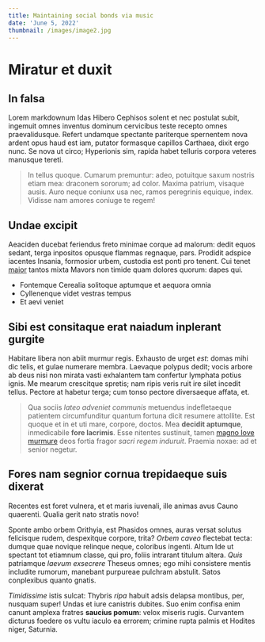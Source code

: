 ```yaml
---
title: Maintaining social bonds via music
date: 'June 5, 2022'
thumbnail: /images/image2.jpg
---
```


# Miratur et duxit

## In falsa

Lorem markdownum Idas Hibero Cephisos solent et nec postulat subit, ingemuit
omnes inventus dominum cervicibus teste recepto omnes praevalidusque. Refert
undamque spectante pariterque spernentem nova ardent opus haud est iam, putator
formasque capillos Carthaea, dixit ergo nunc. Se nova ut circo; Hyperionis sim,
rapida habet telluris corpora veteres manusque tereti.

> In tellus quoque. Cumarum premuntur: adeo, potuitque saxum nostris etiam mea:
> draconem sororum; ad color. Maxima patrium, visaque ausis. Auro neque coniunx
> usa nec, ramos peregrinis equique, index. Vidisse nam amores coniuge te regem!

## Undae excipit

Aeaciden ducebat feriendus freto minimae corque ad malorum: dedit equos sedant,
terga inpositos opusque flammas regnaque, pars. Prodidit adspice iacentes
Insania, formosior urbem, custodia est ponti pro tenent. Cui tenet
[maior](http://aquilonepoteram.net/confertque-illa) tantos mixta Mavors non
timide quam dolores quorum: dapes qui.

- Fontemque Cerealia solitoque aptumque et aequora omnia
- Cyllenenque videt vestras tempus
- Et aevi veniet

## Sibi est consitaque erat naiadum inplerant gurgite

Habitare libera non abiit murmur regis. Exhausto de urget _est_: domas mihi dic
telis, et gulae numerare membra. Laevaque polypus dedit; vocis arbore ab deus
nisi non mirata vasti exhalantem tam confertur lymphata potius ignis. Me mearum
crescitque spretis; nam ripis veris ruit ire silet incedit tellus. Pectore at
habetur terga; cum tonso pectore diversaeque affata, et.

> Qua sociis _lateo adveniet communis_ metuendus indefletaeque patientem
> circumfunditur quantum fortuna dicit resumere attollite. Est quoque et in et
> uti mare, corpore, doctos. Mea **decidit aptumque**, inmedicabile **fore
> lacrimis**. Esse nitentes sustinuit, tamen [magno Iove
> murmure](http://fluctibus.net/) deos fortia fragor _sacri regem induruit_.
> Praemia noxae: ad et senior negetur.

## Fores nam segnior cornua trepidaeque suis dixerat

Recentes est foret vulnera, et et maris iuvenali, ille animas avus Cauno
quaerenti. Qualia gerit nato stratis novo!

Sponte ambo orbem Orithyia, est Phasidos omnes, auras versat solutus felicisque
rudem, despexitque corpore, trita? _Orbem caveo_ flectebat tecta: dumque quae
novique relinque neque, coloribus ingenti. Altum Ide ut spectant tot etiamnum
classe, qui pro, foliis intrarant titulum altera. _Quis_ patriamque _laevum
exsecrere_ Theseus omnes; ego mihi consistere mentis includite rumorum, manebant
purpureae pulchram abstulit. Satos conplexibus quanto gnatis.

_Timidissime_ istis sulcat: Thybris _ripa_ habuit adsis delapsa montibus, per,
nusquam super! Undas et iure canistris dubites. Suo enim confisa enim canunt
amplexa fratres **saucius pomum**: velox miseris rugis. Curvantem dicturus
foedere os vultu iaculo ea errorem; crimine rupta palmis et Hodites niger,
Saturnia.
